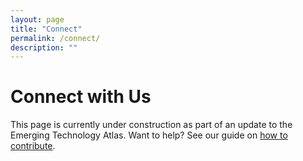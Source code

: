 ```yaml
---
layout: page
title: "Connect"
permalink: /connect/
description: ""
---
```

# Connect with Us

This page is currently under construction as part of an update to the Emerging Technology Atlas. Want to help? See our guide on [how to contribute](https://emerging.digital.gov/howto/).
